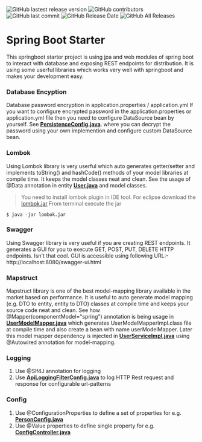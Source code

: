 ![GitHub lastest release version](https://img.shields.io/github/v/release/ashishlahoti/springboot-demo?label=AppVersion)
![GitHub contributors](https://img.shields.io/github/contributors/ashishlahoti/springboot-demo)
![GitHub last commit](https://img.shields.io/github/last-commit/ashishlahoti/springboot-demo)
![GitHub Release Date](https://img.shields.io/github/release-date/ashishlahoti/springboot-demo)
![GitHub All Releases](https://img.shields.io/github/downloads/ashishlahoti/springboot-demo/total)

# Spring Boot Starter
This springboot starter project is using jpa and web modules of spring boot to interact with database and exposing REST endpoints for distribution. It is using some userful libraries which works very well with springboot and makes your development easy.

### Database Encyption
Database password encryption in application.properties / application.yml
If you want to configure encrypted password in the application.properties or application.yml file then you need to configure DataSource bean by yourself. See **[PersistenceConfig.java](./src/main/java/com/abc/demo/config/PersistenceConfig.java)**. where you can decrypt the password using your own implemention and configure custom DataSource bean.
   
### Lombok
Using Lombok library is very userful which auto generates getter/setter and implements toString() and hashCode() methods of your model libraries at compile time. It keeps the model classes neat and clean. See the usage of @Data annotation in entity **[User.java](./src/main/java/com/abc/demo/dao/entity/User.java)** and model classes.
>You need to install lombok plugin in IDE tool. For eclipse download the [lombok.jar](https://projectlombok.org/download) 
From terminal execute the jar
```
$ java -jar lombok.jar
```

### Swagger
Using Swagger library is very useful if you are creating REST endpoints. It generates a GUI for you to execute GET, POST, PUT, DELETE HTTP endpoints. Isn't that cool. GUI is accessible using following URL:- http://localhost:8080/swagger-ui.html

### Mapstruct
Mapstruct library is one of the best model-mapping library available in the market based on performance. It is useful to auto generate model mapping (e.g. DTO to entity, entity to DTO) classes at compile time and keeps your source code neat and clean. See how @Mapper(componentModel="spring") annotation is being usage in **[UserModelMapper.java](./src/main/java/com/abc/demo/model/mapper/UserModelMapper.java)** which generates UserModelMapperImpl.class file at compile time and also create a bean with name userModelMapper. Later this model mapper dependency is injected in **[UserServiceImpl.java](./src/main/java/com/abc/demo/service/UserServiceImpl.java)** using @Autowired annotation for model-mapping.

### Logging
1. Use @Slf4J annotation for logging
2. Use **[ApiLoggingFilterConfig.java](./src/main/java/com/abc/demo/config/ApiLoggingFilterConfig.java)** to log HTTP Rest request and response for configurable url-patterns

### Config
1. Use @ConfigurationProperties to define a set of properties for e.g. **[PersonConfig.java](./src/main/java/com/abc/demo/config/PersonConfig.java)**
2. Use @Value properties to define single property for e.g. **[ConfigController.java](./src/main/java/com/abc/demo/controller/ConfigController.java)**